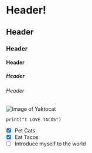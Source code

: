 # Header!
## Header
### Header
#### Header
##### Header
###### Header


![Image of Yaktocat](https://octodex.github.com/images/yaktocat.png)

```
print("I LOVE TACOS")
```
- [X] Pet Cats
- [X] Eat Tacos
- [ ] Introduce myself to the world
